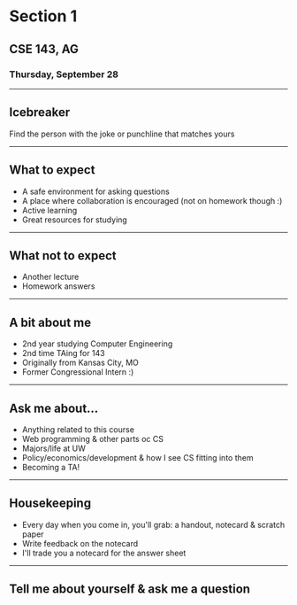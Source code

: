 # Section 1
## CSE 143, AG
### Thursday, September 28

---
## Icebreaker
Find the person with the joke or punchline that matches yours

---
## What to expect
- A safe environment for asking questions
- A place where collaboration is encouraged (not on homework though :)
- Active learning
- Great resources for studying

---
## What not to expect
- Another lecture
- Homework answers

---
## A bit about me
- 2nd year studying Computer Engineering
- 2nd time TAing for 143
- Originally from Kansas City, MO
- Former Congressional Intern :)

---
## Ask me about...
- Anything related to this course
- Web programming & other parts oc CS
- Majors/life at UW
- Policy/economics/development & how I see CS fitting into them
- Becoming a TA!

---
## Housekeeping
- Every day when you come in, you'll grab: a handout, notecard & scratch paper
- Write feedback on the notecard
- I'll trade you a notecard for the answer sheet

---
## Tell me about yourself & ask me a question
